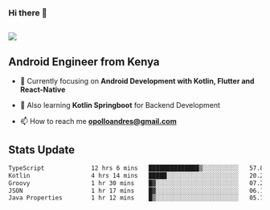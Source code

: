 ### Hi there 👋
<h2 align="left"><img src="https://readme-typing-svg.herokuapp.com?color='blue'&lines=I'm+Andrew+Opollo😊;Welcome+to+my+Github😜"> </h2>

## Android Engineer from Kenya


- 🌱 Currently focusing on **Android Development with Kotlin, Flutter and React-Native**

- 🔭 Also learning **Kotlin Springboot** for Backend Development

- 📫 How to reach me **opolloandres@gmail.com**


## Stats Update
<!--START_SECTION:waka-->

```txt
TypeScript             12 hrs 6 mins   ██████████████▒░░░░░░░░░░   57.88 %
Kotlin                 4 hrs 14 mins   █████░░░░░░░░░░░░░░░░░░░░   20.24 %
Groovy                 1 hr 30 mins    █▓░░░░░░░░░░░░░░░░░░░░░░░   07.24 %
JSON                   1 hr 17 mins    █▓░░░░░░░░░░░░░░░░░░░░░░░   06.16 %
Java Properties        1 hr 12 mins    █▒░░░░░░░░░░░░░░░░░░░░░░░   05.76 %
```

<!--END_SECTION:waka-->



